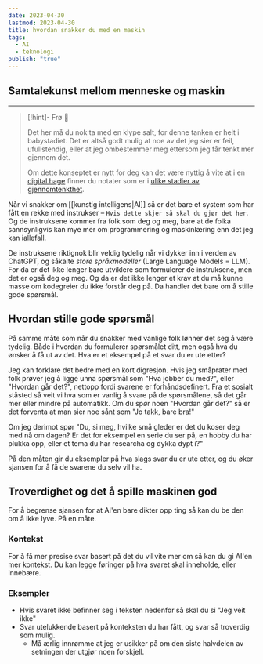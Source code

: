 ```yaml
---
date: 2023-04-30
lastmod: 2023-04-30
title: hvordan snakker du med en maskin
tags:
  - AI
  - teknologi
publish: "true"
---
```



## Samtalekunst mellom menneske og maskin
---
> [!hint]- Frø  🌱
>
> Det her må du nok ta med en klype salt, for denne tanken er helt i babystadiet. Det er altså godt mulig at noe av det jeg sier er feil, ufullstendig, eller at jeg ombestemmer meg ettersom jeg får tenkt mer gjennom det.
> 
> Om dette konseptet er nytt for deg kan det være nyttig å vite at i en [digital hage](digitalt%20hagearbeid.md) finner du notater som er i [ulike stadier av gjennomtenkthet](stadier%20av%20gjennomtenkthet.md).

Når vi snakker om [[kunstig intelligens|AI]] så er det bare et system som har fått en rekke med instrukser – `Hvis dette skjer så skal du gjør det her`. Og de instruksene kommer fra folk som deg og meg, bare at de folka sannsynligvis kan mye mer om programmering og maskinlæring enn det jeg kan iallefall. 

De instruksene riktignok blir veldig tydelig når vi dykker inn i verden av ChatGPT, og såkalte *store språkmodeller* (Large Language Models = LLM). For da er det ikke lenger bare utviklere som formulerer de instruksene, men det er også deg og meg. Og da er det ikke lenger et krav at du må kunne masse om kodegreier du ikke forstår deg på. Da handler det bare om å stille gode spørsmål.

## Hvordan stille gode spørsmål

På samme måte som når du snakker med vanlige folk lønner det seg å være tydelig. Både i hvordan du formulerer spørsmålet ditt, men også hva du ønsker å få ut av det. Hva er et eksempel på et svar du er ute etter?

Jeg kan forklare det bedre med en kort digresjon. Hvis jeg småprater med folk prøver jeg å ligge unna spørsmål som "Hva jobber du med?", eller "Hvordan går det?", nettopp fordi svarene er forhåndsdefinert. Fra et sosialt ståsted så veit vi hva som er vanlig å svare på de spørsmålene, så det går mer eller mindre på automatikk. Om du spør noen "Hvordan går det?" så er det forventa at man sier noe sånt som "Jo takk, bare bra!"

Om jeg derimot spør "Du, si meg, hvilke små gleder er det du koser deg med nå om dagen? Er det for eksempel en serie du ser på, en hobby du har plukka opp, eller et tema du har researcha og dykka dypt i?"

På den måten gir du eksempler på hva slags svar du er ute etter, og du øker sjansen for å få de svarene du selv vil ha.

## Troverdighet og det å spille maskinen god

For å begrense sjansen for at AI'en bare dikter opp ting så kan du be den om å ikke lyve. På en måte. 

### Kontekst

For å få mer presise svar basert på det du vil vite mer om så kan du gi AI'en mer kontekst. Du kan legge føringer på hva svaret skal inneholde, eller innebære.

### Eksempler
- Hvis svaret ikke befinner seg i teksten nedenfor så skal du si "Jeg veit ikke"
- Svar utelukkende basert på konteksten du har fått, og svar så troverdig som mulig.
	- Må ærlig innrømme at jeg er usikker på om den siste halvdelen av setningen der utgjør noen forskjell.
